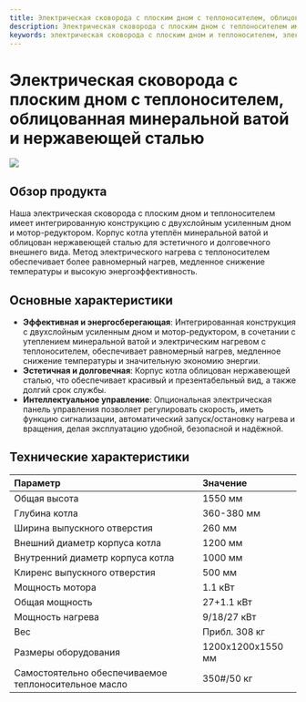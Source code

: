 ```yaml
---
title: Электрическая сковорода с плоским дном с теплоносителем, облицованная минеральной ватой и нержавеющей сталью - Shandong Shengshi Hecheng Machinery Co., Ltd.
description: Электрическая сковорода с плоским дном с теплоносителем имеет двухслойное усиленное дно и интегрированный мотор-редуктор, утепление минеральной ватой, облицовку нержавеющей сталью, электрический нагрев теплоносителя для равномерного нагрева, энергосбережение и экологичность.
keywords: электрическая сковорода с плоским дном и теплоносителем, электрическая сковорода, сковорода с теплоносителем, плоская сковорода, сковорода для масличных семян, оборудование для жарки, электрическая сковорода для нагрева, сковорода с утеплением минеральной ватой, сковорода из нержавеющей стали, сковорода для переработки масличных семян, жарочная машина, оборудование для электрической жарки
---
```


# Электрическая сковорода с плоским дном с теплоносителем, облицованная минеральной ватой и нержавеющей сталью
![](https://i.postimg.cc/3KvT2YJ1/202509051516277.png?dl=1)

## Обзор продукта

Наша электрическая сковорода с плоским дном и теплоносителем имеет интегрированную конструкцию с двухслойным усиленным дном и мотор-редуктором. Корпус котла утеплён минеральной ватой и облицован нержавеющей сталью для эстетичного и долговечного внешнего вида. Метод электрического нагрева с теплоносителем обеспечивает более равномерный нагрев, медленное снижение температуры и высокую энергоэффективность.

## Основные характеристики

- **Эффективная и энергосберегающая**: Интегрированная конструкция с двухслойным усиленным дном и мотор-редуктором, в сочетании с утеплением минеральной ватой и электрическим нагревом с теплоносителем, обеспечивает равномерный нагрев, медленное снижение температуры и значительную экономию энергии.  
- **Эстетичная и долговечная**: Корпус котла облицован нержавеющей сталью, что обеспечивает красивый и презентабельный вид, а также долгий срок службы.  
- **Интеллектуальное управление**: Опциональная электрическая панель управления позволяет регулировать скорость, иметь функцию сигнализации, автоматический запуск/остановку нагрева и вращения, делая эксплуатацию удобной, безопасной и надёжной.

## Технические характеристики

| Параметр                          | Значение             |
| :-------------------------------- | :----------------- |
| Общая высота                       | 1550 мм            |
| Глубина котла                      | 360-380 мм          |
| Ширина выпускного отверстия        | 260 мм              |
| Внешний диаметр корпуса котла      | 1200 мм             |
| Внутренний диаметр корпуса котла   | 1000 мм             |
| Клиренс выпускного отверстия       | 500 мм              |
| Мощность мотора                    | 1.1 кВт             |
| Общая мощность                      | 27+1.1 кВт          |
| Мощность нагрева                   | 9/18/27 кВт         |
| Вес                                | Прибл. 308 кг       |
| Размеры оборудования               | 1200x1200x1550 мм   |
| Самостоятельно обеспечиваемое теплоносительное масло | 350#/50 кг        |